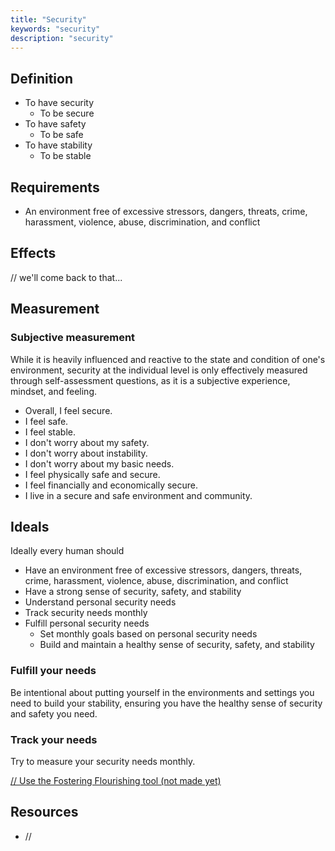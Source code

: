 ```yaml
---
title: "Security"
keywords: "security"
description: "security"
---
```


## Definition

- To have security
  - To be secure
- To have safety
  - To be safe
- To have stability
  - To be stable

## Requirements

- An environment free of excessive stressors, dangers, threats, crime, harassment, violence, abuse, discrimination, and conflict

## Effects

// we'll come back to that...

## Measurement

### Subjective measurement

While it is heavily influenced and reactive to the state and condition of one's environment, security at the individual level is only effectively measured through self-assessment questions, as it is a subjective experience, mindset, and feeling.

- Overall, I feel secure.
- I feel safe.
- I feel stable.
- I don't worry about my safety.
- I don't worry about instability.
- I don't worry about my basic needs.
- I feel physically safe and secure.
- I feel financially and economically secure.
- I live in a secure and safe environment and community.

## Ideals

Ideally every human should

- Have an environment free of excessive stressors, dangers, threats, crime, harassment, violence, abuse, discrimination, and conflict
- Have a strong sense of security, safety, and stability
- Understand personal security needs
- Track security needs monthly
- Fulfill personal security needs
  - Set monthly goals based on personal security needs
  - Build and maintain a healthy sense of security, safety, and stability

### Fulfill your needs

Be intentional about putting yourself in the environments and settings you need to build your stability, ensuring you have the healthy sense of security and safety you need.

### Track your needs

Try to measure your security needs monthly.

[// Use the Fostering Flourishing tool (not made yet)](/)

## Resources

- //
